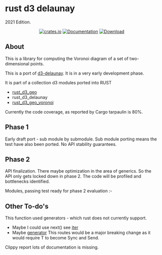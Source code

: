 # rust d3 delaunay

2021 Edition.
<div align="center">

<a href="https://crates.io/crates/d3_delaunay_rs"><img alt="crates.io" src="https://img.shields.io/crates/v/d3_delaunay_rs.svg"/></a>
<a href="https://docs.rs/d3_delaunay_rs" rel="nofollow noopener noreferrer"><img src="https://docs.rs/d3_geo_rs/badge.svg" alt="Documentation"></a>
<a href="https://crates.io/crates/d3_geo_rs"><img src="https://img.shields.io/crates/d/d3_delaunay_rs.svg" alt="Download" /></a>
</div>

## About

This is a library for computing the Voronoi diagram of a set of two-dimensional points.

This is a port of [d3-delaunay](https://github.com/d3/d3-delaunay). It is in a very early development phase.

It is part of a collection d3 modules ported into RUST

* [rust_d3_geo](https://github.com/martinfrances107/rust_d3_geo)
* rust_d3_delaunay
* [rust_d3_geo_voronoi](https://github.com/martinfrances107/rust_d3_geo_voronoi)

Currently the code coverage, as reported by Cargo tarpaulin is 80%.

## Phase 1

Early draft port - sub module by submodule. Sub module porting means the test have also been ported.
No API stability guarantees.

## Phase 2

API finalization. There maybe optimization in the area of generics. So the API only gets locked down in phase 2.
 The code will be profiled and bottlenecks identified.

Modules, passing test ready for phase 2 evaluation :-

## Other To-do's

This function used generators - which rust does not currently support.

* Maybe I could use next() see  [iter](https://doc.rust-lang.org/rust-by-example/trait/iter.html)
* Maybe [generator](https://crates.io/crates/generator) This routes would be a major breaking change
  as it would require T to become Sync and Send.

Clippy report lots of documentation is missing.
